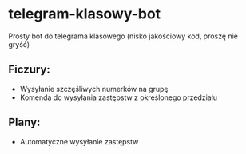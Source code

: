 # telegram-klasowy-bot

Prosty bot do telegrama klasowego (nisko jakościowy kod, proszę nie gryść)

## Ficzury:

-   Wysyłanie szczęśliwych numerków na grupę
-   Komenda do wysyłania zastępstw z określonego przedziału

## Plany:

-   Automatyczne wysyłanie zastępstw
